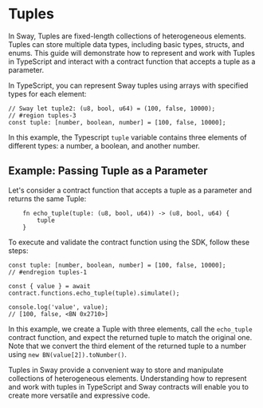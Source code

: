 # Tuples

In Sway, Tuples are fixed-length collections of heterogeneous elements. Tuples can store multiple data types, including basic types, structs, and enums. This guide will demonstrate how to represent and work with Tuples in TypeScript and interact with a contract function that accepts a tuple as a parameter.

In TypeScript, you can represent Sway tuples using arrays with specified types for each element:

```
// Sway let tuple2: (u8, bool, u64) = (100, false, 10000);
// #region tuples-3
const tuple: [number, boolean, number] = [100, false, 10000];
```

In this example, the Typescript `tuple` variable contains three elements of different types: a number, a boolean, and another number.

## Example: Passing Tuple as a Parameter

Let's consider a contract function that accepts a tuple as a parameter and returns the same Tuple:

```
    fn echo_tuple(tuple: (u8, bool, u64)) -> (u8, bool, u64) {
        tuple
    }
```

To execute and validate the contract function using the SDK, follow these steps:

```
const tuple: [number, boolean, number] = [100, false, 10000];
// #endregion tuples-1

const { value } = await contract.functions.echo_tuple(tuple).simulate();

console.log('value', value);
// [100, false, <BN 0x2710>]
```

In this example, we create a Tuple with three elements, call the `echo_tuple` contract function, and expect the returned tuple to match the original one. Note that we convert the third element of the returned tuple to a number using `new BN(value[2]).toNumber()`.

Tuples in Sway provide a convenient way to store and manipulate collections of heterogeneous elements. Understanding how to represent and work with tuples in TypeScript and Sway contracts will enable you to create more versatile and expressive code.
